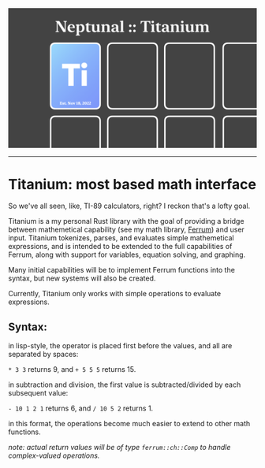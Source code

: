 <img src="./ti-banner.png">

---

# **Titanium:** most based math interface

So we've all seen, like, TI-89 calculators, right? I reckon that's a lofty goal.

Titanium is a my personal Rust library with the goal of providing a bridge between mathemetical capability
(see my math library, [Ferrum](https://github.com/nptnl/ferrum))
and user input.
Titanium tokenizes, parses, and evaluates simple mathemetical expressions, and is intended to be extended to the full capabilities of Ferrum, along with support for variables, equation solving, and graphing.

Many initial capabilities will be to implement Ferrum functions into the syntax, but new systems will also be created.

Currently, Titanium only works with simple operations to evaluate expressions.

## **Syntax:**

in lisp-style, the operator is placed first before the values, and all are separated by spaces:

`* 3 3` returns 9, and `+ 5 5 5` returns 15.

in subtraction and division, the first value is subtracted/divided by each subsequent value:

`- 10 1 2 1` returns 6, and `/ 10 5 2` returns 1.

in this format, the operations become much easier to extend to other math functions.

*note: actual return values will be of type `ferrum::ch::Comp` to handle complex-valued operations.*